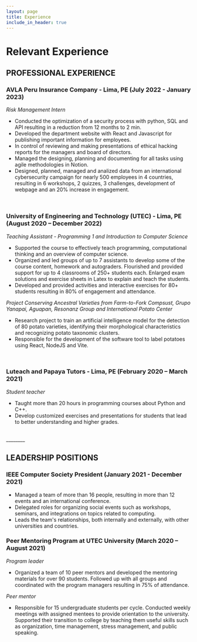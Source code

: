```yaml
---
layout: page
title: Experience
include_in_header: true
---
```


# Relevant Experience

## PROFESSIONAL EXPERIENCE

### AVLA Peru Insurance Company - Lima, PE      (July 2022 - January 2023)
*Risk Management Intern*
- Conducted the optimization of a security process with python, SQL and API resulting in a reduction from 12 months to 2 min.
- Developed the department website with React and Javascript for publishing important information for employees.
- In control of reviewing and making presentations of ethical hacking reports for the managers and board of directors.
- Managed the designing, planning and documenting for all tasks using agile methodologies in Notion.
- Designed, planned, managed and analized data from an international cybersecurity campaign for nearly 500 employees in 4 countries, resulting in 6 workshops, 2 quizzes, 3 challenges, development of webpage and an 20% increase in engagement.

<br>

### University of Engineering and Technology (UTEC) - Lima, PE      (August 2020 – December 2022)
*Teaching Assistant - Programming 1 and Introduction to Computer Science*
- Supported the course to effectively teach programming, computational thinking and an overview of computer science.
- Organized and led groups of up to 7 assistants to develop some of the course content, homework and autograders.
Flourished and provided support for up to 4 classrooms of 250+ students each.
Enlarged exam solutions and exercise sheets in Latex to explain and teach the students.
 - Developed and provided activities and interactive exercises for 80+ students resulting in 80% of engagement and attendance.

*Project Conserving Ancestral Varieties from Farm-to-Fork*
*Compsust, Grupo Yanapai, Aguapan,  Resonanz Group and International Potato Center*
- Research project to train an artificial intelligence model for the detection of 80 potato varieties, identifying their morphological characteristics and recognizing potato taxonomic clusters.
- Responsible for the development of the software tool to label potatoes using React, NodeJS and Vite.

<br>

### Luteach and Papaya Tutors - Lima, PE        (February 2020 – March 2021)
*Student teacher*
- Taught more than 20 hours in programming courses about Python and C++.
- Develop customized exercises and presentations for students that lead to better understanding and higher grades.

<br>
________
<br>

## LEADERSHIP POSITIONS

### IEEE Computer Society President     (January 2021 - December 2021)
- Managed a team of more than 16 people, resulting in more than 12 events and an international conference.
- Delegated roles for organizing social events such as workshops, seminars, and integrations on topics related to computing.
- Leads the team's relationships, both internally and externally, with other universities and countries.

### Peer Mentoring Program at UTEC University       (March 2020 – August 2021)
*Program leader*
- Organized a team of 10 peer mentors and developed the mentoring materials for over 90 students. Followed up with all groups and coordinated with the program managers resulting in 75% of attendance.

*Peer mentor*
- Responsible for 15 undergraduate students per cycle. Conducted weekly meetings with assigned mentees to provide orientation to the university. Supported their transition to college by teaching them useful skills such as organization, time management, stress management, and public speaking.

